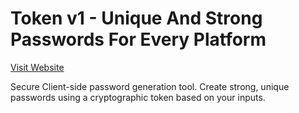# Token v1 - Unique And Strong Passwords For Every Platform
[Visit Website](https://token-v1.vercel.app/)

Secure Client-side password generation tool. Create strong, unique passwords using a cryptographic token based on your inputs.
